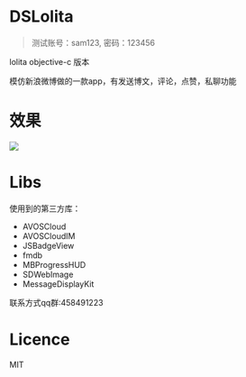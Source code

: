 # DSLolita

> 测试账号：sam123, 密码：123456


lolita objective-c 版本




模仿新浪微博做的一款app，有发送博文，评论，点赞，私聊功能

# 效果
![](https://github.com/sam408130/DSLolita/blob/master/DSLolita/weibo.gif)

# Libs
使用到的第三方库：
  * AVOSCloud
  * AVOSCloudIM
  * JSBadgeView
  * fmdb
  * MBProgressHUD
  * SDWebImage
  * MessageDisplayKit

联系方式qq群:458491223

# Licence
MIT
